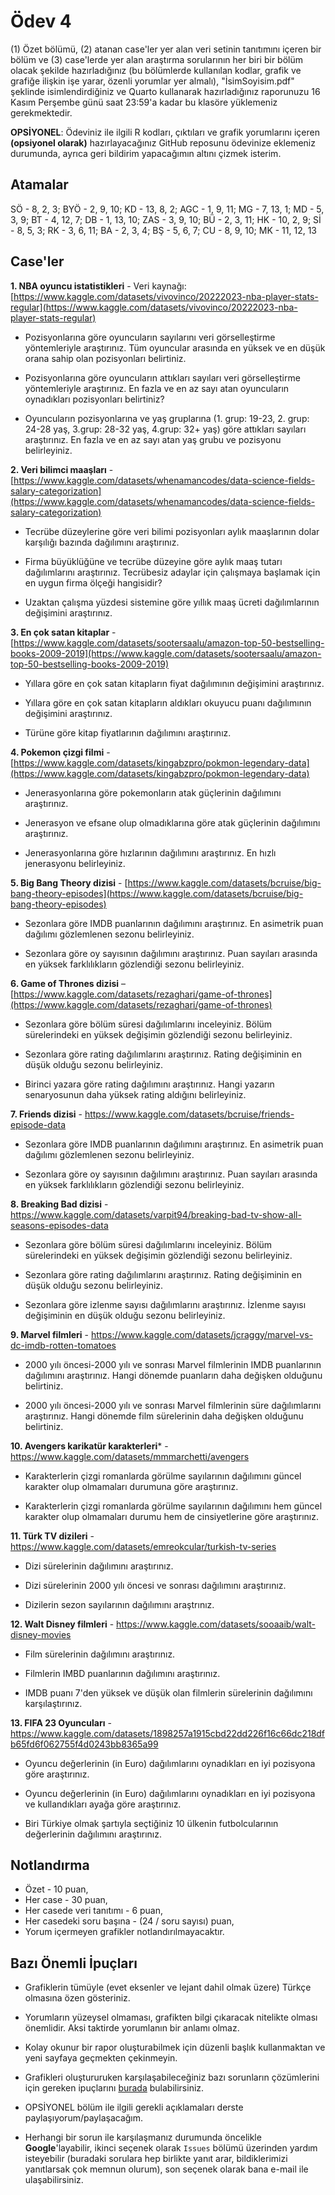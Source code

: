 # Ödev 4

(1) Özet bölümü, (2) atanan case'ler yer alan veri setinin tanıtımını içeren bir bölüm ve (3) case'lerde yer alan araştırma sorularının her biri bir bölüm olacak şekilde hazırladığınız (bu bölümlerde kullanılan kodlar, grafik ve grafiğe ilişkin işe yarar, özenli yorumlar yer almalı), "İsimSoyisim.pdf" şeklinde isimlendirdiğiniz ve Quarto kullanarak hazırladığınız raporunuzu 16 Kasım Perşembe günü saat 23:59'a kadar bu klasöre yüklemeniz gerekmektedir.

**OPSİYONEL**: Ödeviniz ile ilgili R kodları, çıktıları ve grafik yorumlarını içeren **(opsiyonel olarak)** hazırlayacağınız GitHub reposunu ödevinize eklemeniz durumunda, ayrıca geri bildirim yapacağımın altını çizmek isterim. 

## Atamalar

SÖ - 8, 2, 3; BYÖ - 2, 9, 10; KD - 13, 8, 2; AGC - 1, 9, 11; MG - 7, 13, 1; MD - 5, 3, 9; BT - 4, 12, 7; DB - 1, 13, 10; ZAS - 3, 9, 10; BÜ - 2, 3, 11; HK - 10, 2, 9; Sİ - 8, 5, 3; RK - 3, 6, 11; BA - 2, 3, 4; BŞ - 5, 6, 7; CU - 8, 9, 10; MK - 11, 12, 13


## Case'ler

**1. NBA oyuncu istatistikleri** - Veri kaynağı: [https://www.kaggle.com/datasets/vivovinco/20222023-nba-player-stats-regular](https://www.kaggle.com/datasets/vivovinco/20222023-nba-player-stats-regular)

* Pozisyonlarına göre oyuncuların sayılarını veri görselleştirme yöntemleriyle araştırınız. Tüm oyuncular arasında en yüksek ve en düşük orana sahip olan pozisyonları belirtiniz.

* Pozisyonlarına göre oyuncuların attıkları sayıları veri görselleştirme yöntemleriyle araştırınız. En fazla ve en az sayı atan oyuncuların oynadıkları pozisyonları belirtiniz? 

* Oyuncuların pozisyonlarına ve yaş gruplarına (1. grup: 19-23, 2. grup: 24-28 yaş, 3.grup: 28-32 yaş, 4.grup: 32+ yaş) göre attıkları sayıları araştırınız. En fazla ve en az sayı atan yaş grubu ve pozisyonu belirleyiniz.

 
 
**2. Veri bilimci maaşları** - [https://www.kaggle.com/datasets/whenamancodes/data-science-fields-salary-categorization](https://www.kaggle.com/datasets/whenamancodes/data-science-fields-salary-categorization)

* Tecrübe düzeylerine göre veri bilimi pozisyonları aylık maaşlarının dolar karşılığı bazında dağılımını araştırınız.

* Firma büyüklüğüne ve tecrübe düzeyine göre aylık maaş tutarı dağılımlarını araştırınız. Tecrübesiz adaylar için çalışmaya başlamak için en uygun firma ölçeği hangisidir?

* Uzaktan çalışma yüzdesi sistemine göre yıllık maaş ücreti dağılımlarının değişimini araştırınız.


**3. En çok satan kitaplar** - [https://www.kaggle.com/datasets/sootersaalu/amazon-top-50-bestselling-books-2009-2019](https://www.kaggle.com/datasets/sootersaalu/amazon-top-50-bestselling-books-2009-2019)

* Yıllara göre en çok satan kitapların fiyat dağılımının değişimini araştırınız.

* Yıllara göre en çok satan kitapların aldıkları okuyucu puanı dağılımının değişimini araştırınız.

* Türüne göre kitap fiyatlarının dağılımını araştırınız. 


**4. Pokemon çizgi filmi** - [https://www.kaggle.com/datasets/kingabzpro/pokmon-legendary-data](https://www.kaggle.com/datasets/kingabzpro/pokmon-legendary-data)

* Jenerasyonlarına göre pokemonların atak güçlerinin dağılımını araştırınız.

* Jenerasyon ve efsane olup olmadıklarına göre atak güçlerinin dağılımını araştırınız.

* Jenerasyonlarına göre hızlarının dağılımını araştırınız. En hızlı jenerasyonu belirleyiniz.


**5. Big Bang Theory dizisi** - [https://www.kaggle.com/datasets/bcruise/big-bang-theory-episodes](https://www.kaggle.com/datasets/bcruise/big-bang-theory-episodes)

* Sezonlara göre IMDB puanlarının dağılımını araştırınız. En asimetrik puan dağılımı gözlemlenen sezonu belirleyiniz.

* Sezonlara göre oy sayısının dağılımını araştırınız. Puan sayıları arasında en yüksek farklılıkların gözlendiği sezonu belirleyiniz.


**6. Game of Thrones dizisi** – [https://www.kaggle.com/datasets/rezaghari/game-of-thrones](https://www.kaggle.com/datasets/rezaghari/game-of-thrones)

* Sezonlara göre bölüm süresi dağılımlarını inceleyiniz. Bölüm sürelerindeki en yüksek değişimin gözlendiği sezonu belirleyiniz.

* Sezonlara göre rating dağılımlarını araştırınız. Rating değişiminin en düşük olduğu sezonu belirleyiniz.

* Birinci yazara göre rating dağılımını araştırınız. Hangi yazarın senaryosunun daha yüksek rating aldığını belirleyiniz.


**7. Friends dizisi** - https://www.kaggle.com/datasets/bcruise/friends-episode-data

* Sezonlara göre IMDB puanlarının dağılımını araştırınız. En asimetrik puan dağılımı gözlemlenen sezonu belirleyiniz.
 
* Sezonlara göre oy sayısının dağılımını araştırınız. Puan sayıları arasında en yüksek farklılıkların gözlendiği sezonu belirleyiniz.


**8. Breaking Bad dizisi** - https://www.kaggle.com/datasets/varpit94/breaking-bad-tv-show-all-seasons-episodes-data

* Sezonlara göre bölüm süresi dağılımlarını inceleyiniz. Bölüm sürelerindeki en yüksek değişimin gözlendiği sezonu belirleyiniz.

* Sezonlara göre rating dağılımlarını araştırınız. Rating değişiminin en düşük olduğu sezonu belirleyiniz.

* Sezonlara göre izlenme sayısı dağılımlarını araştırınız. İzlenme sayısı değişiminin en düşük olduğu sezonu belirleyiniz.


**9. Marvel filmleri** - https://www.kaggle.com/datasets/jcraggy/marvel-vs-dc-imdb-rotten-tomatoes

* 2000 yılı öncesi-2000 yılı ve sonrası Marvel filmlerinin IMDB puanlarının dağılımını araştırınız. Hangi dönemde puanların daha değişken olduğunu belirtiniz.

* 2000 yılı öncesi-2000 yılı ve sonrası Marvel filmlerinin süre dağılımlarını araştırınız. Hangi dönemde film sürelerinin daha değişken olduğunu belirtiniz.


**10. Avengers karikatür karakterleri*** - https://www.kaggle.com/datasets/mmmarchetti/avengers

* Karakterlerin çizgi romanlarda görülme sayılarının dağılımını güncel karakter olup olmamaları durumuna göre araştırınız.

* Karakterlerin çizgi romanlarda görülme sayılarının dağılımını hem güncel karakter olup olmamaları durumu hem de cinsiyetlerine göre araştırınız.


**11. Türk TV dizileri** - https://www.kaggle.com/datasets/emreokcular/turkish-tv-series

* Dizi sürelerinin dağılımını araştırınız.

* Dizi sürelerinin 2000 yılı öncesi ve sonrası dağılımını araştırınız.

* Dizilerin sezon sayılarının dağılımını araştrınız.


**12. Walt Disney filmleri** - https://www.kaggle.com/datasets/sooaaib/walt-disney-movies

* Film sürelerinin dağılımını araştırınız.

* Filmlerin IMBD puanlarının dağılımını araştırınız.

* IMDB puanı 7'den yüksek ve düşük olan filmlerin sürelerinin dağılımını karşılaştırınız.


**13. FIFA 23 Oyuncuları** - https://www.kaggle.com/datasets/1898257a1915cbd22dd226f16c66dc218dfb65fd6f062755f4d0243bb8365a99

* Oyuncu değerlerinin (in Euro) dağılımlarını oynadıkları en iyi pozisyona göre araştırınız.

* Oyuncu değerlerinin (in Euro) dağılımlarını oynadıkları en iyi pozisyona ve kullandıkları ayağa göre araştırınız.

* Biri Türkiye olmak şartıyla seçtiğiniz 10 ülkenin futbolcularının değerlerinin dağılımını araştırınız.


## Notlandırma

* Özet - 10 puan,
* Her case - 30 puan,
* Her casede veri tanıtımı - 6 puan,
* Her casedeki soru başına - (24 / soru sayısı) puan,
* Yorum içermeyen grafikler notlandırılmayacaktır.


## Bazı Önemli İpuçları

* Grafiklerin tümüyle (evet eksenler ve lejant dahil olmak üzere) Türkçe olmasına özen gösteriniz. 

* Yorumların yüzeysel olmaması, grafikten bilgi çıkaracak nitelikte olması önemlidir. Aksi taktirde yorumlanın bir anlamı olmaz.

* Kolay okunur bir rapor oluşturabilmek için düzenli başlık kullanmaktan ve yeni sayfaya geçmekten çekinmeyin.

* Grafikleri oluştururuken karşılaşabileceğiniz bazı sorunların çözümlerini için gereken ipuçlarını [burada](https://github.com/mcavs/ESTUStat_2022Guz_VeriGorsellestirme/issues/9) bulabilirsiniz.

* OPSİYONEL bölüm ile ilgili gerekli açıklamaları derste paylaşıyorum/paylaşacağım.

* Herhangi bir sorun ile karşılaşmanız durumunda öncelikle **Google**'layabilir, ikinci seçenek olarak `Issues` bölümü üzerinden yardım isteyebilir (buradaki sorulara hep birlikte yanıt arar, bildiklerimizi yanıtlarsak çok memnun olurum), son seçenek olarak bana e-mail ile ulaşabilirsiniz.




